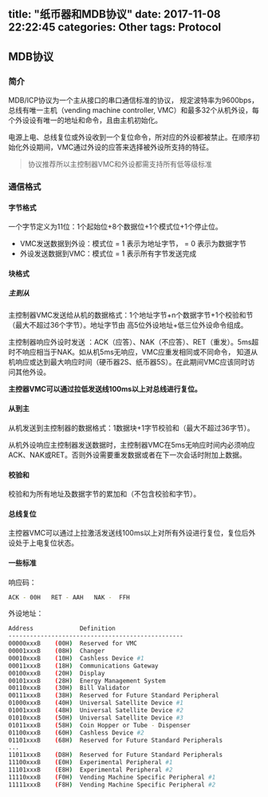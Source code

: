 title: "纸币器和MDB协议"
date: 2017-11-08 22:22:45
categories: Other
tags: Protocol
---
## MDB协议
### 简介
MDB/ICP协议为一个主从接口的串口通信标准的协议， 规定波特率为9600bps，总线有唯一主机（vending machine controller, VMC）和最多32个从机外设，每个外设设有唯一的地址和命令，且由主机初始化。

电源上电、总线复位或外设收到一个复位命令，所对应的外设都被禁止。在顺序初始化外设期间，VMC通过外设的应答来选择被外设所支持的特征。

>协议推荐所以主控制器VMC和外设都需支持所有低等级标准

<!--more-->

### 通信格式
#### 字节格式
一个字节定义为11位：1个起始位+8个数据位+1个模式位+1个停止位。
- VMC发送数据到外设：模式位 = 1 表示为地址字节， = 0 表示为数据字节
- 外设发送数据到VMC：模式位 = 1 表示所有字节发送完成

#### 块格式
##### 主到从
主控制器VMC发送给从机的数据格式：1个地址字节+n个数据字节+1个校验和节（最大不超过36个字节）。地址字节由 高5位外设地址+低三位外设命令组成。

主控制器响应外设时发送 ：ACK（应答）、NAK（不应答）、RET（重发）。5ms超时不响应相当于NAK。如从机5ms无响应，VMC应重发相同或不同命令， 知道从机响应或达到最大响应时间（硬币器2S、纸币器5S）。在此期间VMC应该同时访问其他外设。

**主控器VMC可以通过拉低发送线100ms以上对总线进行复位。**

#### 从到主
从机发送到主控制器的数据格式：1数据块+1字节校验和（最大不超过36字节）。

从机外设响应主控制器发送数据时，主控制器VMC在5ms无响应时间内必须响应ACK、NAK或RET。否则外设需要重发数据或者在下一次会话时附加上数据。

#### 校验和
校验和为所有地址及数据字节的累加和（不包含校验和字节）。

#### 总线复位
主控器VMC可以通过上拉激活发送线100ms以上对所有外设进行复位，复位后外设处于上电复位状态。

#### 一些标准
响应码：
```bash
ACK - 00H   RET - AAH   NAK -  FFH
```

外设地址：
```bash
Address             Definition  
-------------------------------------------------
00000xxxB    (00H)  Reserved for VMC 
00001xxxB    (08H)  Changer  
00010xxxB    (10H)  Cashless Device #1  
00011xxxB    (18H)  Communications Gateway 
00100xxxB    (20H)  Display  
00101xxxB    (28H)  Energy Management System 
00110xxxB    (30H)  Bill Validator  
00111xxxB    (38H)  Reserved for Future Standard Peripheral
01000xxxB    (40H)  Universal Satellite Device #1 
01001xxxB    (48H)  Universal Satellite Device #2 
01010xxxB    (50H)  Universal Satellite Device #3 
01011xxxB    (58H)  Coin Hopper or Tube - Dispenser 
01100xxxB    (60H)  Cashless Device #2
01101xxxB    (68H)  Reserved for Future Standard Peripherals
...
11011xxxB    (D8H)  Reserved for Future Standard Peripherals
11100xxxB    (E0H)  Experimental Peripheral #1
11101xxxB    (E8H)  Experimental Peripheral #2 
11110xxxB    (F0H)  Vending Machine Specific Peripheral #1 
11111xxxB    (F8H)  Vending Machine Specific Peripheral #2
```
